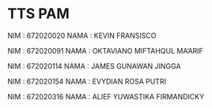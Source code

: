 # TTS PAM

NIM	: 672020020
NAMA	: KEVIN FRANSISCO

NIM	: 672020091
NAMA	: OKTAVIANO MIFTAHQUL MA’ARIF

NIM	: 672020114
NAMA  : JAMES GUNAWAN JINGGA

NIM	: 672020154
NAMA  : EVYDIAN ROSA PUTRI

NIM	: 672020316
NAMA	: ALIEF YUWASTIKA FIRMANDICKY


